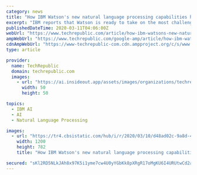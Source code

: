 ```yaml
---
category: news
title: "How IBM Watson's new natural language processing capabilities helps business users"
excerpt: "IBM reports that Watson is ready to take on the most challenging aspects of the English language. New natural language processing (NLP) capabilities will be added to the artificial intelligence platform later this year to allow businesses to identify and analyze some of the most challenging aspects of human language. IBM has been developing ..."
publishedDateTime: 2020-03-11T04:06:00Z
webUrl: "https://www.techrepublic.com/article/how-ibm-watsons-new-natural-language-processing-capabilities-helps-business-users/"
ampWebUrl: "https://www.techrepublic.com/google-amp/article/how-ibm-watsons-new-natural-language-processing-capabilities-helps-business-users/"
cdnAmpWebUrl: "https://www-techrepublic-com.cdn.ampproject.org/c/s/www.techrepublic.com/google-amp/article/how-ibm-watsons-new-natural-language-processing-capabilities-helps-business-users/"
type: article

provider:
  name: TechRepublic
  domain: techrepublic.com
  images:
    - url: "https://ai.insideout.app/assets/images/organizations/techrepublic.com-50x50.jpg"
      width: 50
      height: 50

topics:
  - IBM AI
  - AI
  - Natural Language Processing

images:
  - url: "https://tr4.cbsistatic.com/hub/i/r/2020/03/10/d48ad02c-9a8d-41ce-9baf-ec8d046158b5/resize/1200x/11580c597b4bb6158ad17bab6a2a0b59/screen-shot-2020-03-10-at-10-31-22-am.png"
    width: 1200
    height: 782
    title: "How IBM Watson's new natural language processing capabilities helps business users"

secured: "sKl2RD5NLkJAh8x97K5i1yme7cw4U0yYGbKk8pXRgR17oMgKU6I4URUtwCd2a1Pge74Zm7BxFZhTCIoMHZ9FdB3v05zPC3cVK4nLnDZYYMuHuL6E12AYxnK+u3/wRVg2Lg6FjvYyuAO9FkSlu8rE9feH6nwzMlC+RHaATY/ss04wsV5jW+NEo97vuIWZz75GzujKAl1JZOUvjrnhB/jRMaU1vr3CS6OqvycAXUHUA2Jh0sOUAZiWQx5SJTDCdI+vNBJyIUPeFguzq+Js+eHT8e5qas7G8CTX7sFAg5sWic3v/ZAXEwdyR4ZBWcEEbVF9;eh/p5TlfIa/mcbyZ3f9DzQ=="
---
```


